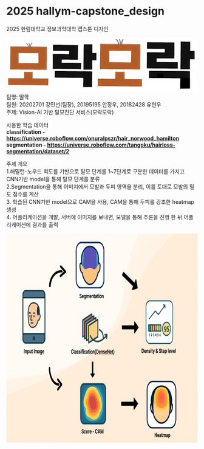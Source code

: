 # 2025 hallym-capstone_design
2025 한림대학교 정보과학대학 캡스톤 디자인

<img src="images/capstone_name.png" width="500"/><br>
팀명: 딸깍<br>
팀원: 20202701 강민선(팀장), 20195195 안정우, 20182428 유현우<br>
주제: Vision-AI 기반 탈모진단 서비스(모락모락)<br>

사용한 학습 데이터<br>
**classification - https://universe.roboflow.com/onuralpszr/hair_norwood_hamilton<br>**
**segmentation - https://universe.roboflow.com/tangoku/hairloss-segmentation/dataset/2<br>**

주제 개요<br>
1.해밀턴-노우드 척도를 기반으로 탈모 단계를 1~7단계로 구분한 데이터를 가지고 CNN기반 model을 통해 탈모 단계를 분류<br>
2.Segmentation을 통해 이미지에서 모발과 두피 영역을 분리, 이를 토대로 모발의 밀도 점수를 계산<br>
3. 학습된 CNN기반 model으로 CAM을 사용, CAM을 통해 두피를 강조한 heatmap 생성<br>
4. 어플리케이션을 개발, 서버에 이미지를 보내면, 모델을 통해 추론을 진행 한 뒤 어플리케이션에 결과를 출력<br>

<img src="images/process3.png" width="1000" height="550"/><br>

